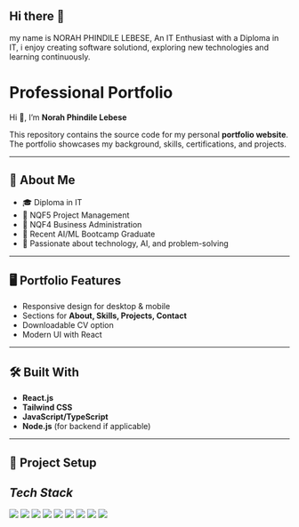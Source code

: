 ## Hi there 👋
my name is NORAH PHINDILE LEBESE, An IT Enthusiast with a Diploma in IT, i enjoy creating software solutiond, exploring new technologies and learning continuously.
# Professional Portfolio

Hi 👋, I’m **Norah Phindile Lebese**  

This repository contains the source code for my personal **portfolio website**.  
The portfolio showcases my background, skills, certifications, and projects.  

---

## 🚀 About Me
- 🎓 Diploma in IT  
- 📘 NQF5 Project Management  
- 📘 NQF4 Business Administration  
- 🤖 Recent AI/ML Bootcamp Graduate  
- 🌱 Passionate about technology, AI, and problem-solving  

---

## 🖥️ Portfolio Features
- Responsive design for desktop & mobile  
- Sections for **About, Skills, Projects, Contact**  
- Downloadable CV option  
- Modern UI with React  

---

## 🛠️ Built With
- **React.js**  
- **Tailwind CSS**  
- **JavaScript/TypeScript**  
- **Node.js** (for backend if applicable)  

---

## 📂 Project Setup

## *Tech Stack*
<p align="left">
<img src="https://img.shields.io/badge/SQL-4479A1?style=for-the-badge&logo=postgresql&logoColor=white"/>
<img src="https://img.shields.io/badge/Python-FFD43B?style=for-the-badge&logo=python&logoColor=blue"/>
<img src="https://img.shields.io/badge/Excel-217346?style=for-the-badge&logo=microsoft-excel&logoColor=white"/>
<img src="https://img.shields.io/badge/Tableau-E97627?style=for-the-badge&logo=tableau&logoColor=white"/>
<img src="https://img.shields.io/badge/Power%20BI-F2C811?style=for-the-badge&logo=powerbi&logoColor=black"/>
<img src="https://img.shields.io/badge/R-276DC3?style=for-the-badge&logo=r&logoColor=white"/>
<img src="https://img.shields.io/badge/HTML5-E34F26?style=for-the-badge&logo=html5&logoColor=white"/>
<img src="https://img.shields.io/badge/CSS3-1572B6?style=for-the-badge&logo=css3&logoColor=white"/>
<img src="https://img.shields.io/badge/JavaScript-F7DF1E?style=for-the-badge&logo=javascript&logoColor=black"/>
</p>
 


